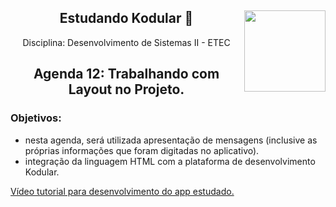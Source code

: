 <div align="center">
<a href="https://github.com/monicaquintal" target="_blank"><img align="right" height="130" src="https://cdn.jsdelivr.net/gh/devicons/devicon/icons/php/php-plain.svg" /></a>
<h2>Estudando Kodular 🤳</h2>
<p>Disciplina: Desenvolvimento de Sistemas II - ETEC</p>
</div>

<div id="agenda06" align="center">
<h2>Agenda 12: Trabalhando com Layout no Projeto.<br>
</h2>
</div>

### Objetivos:

- nesta agenda, será utilizada apresentação de mensagens (inclusive as próprias informações que foram digitadas no aplicativo).
- integração da linguagem HTML com a plataforma de desenvolvimento Kodular.

[Vídeo tutorial para desenvolvimento do app estudado.](https://www.youtube.com/watch?v=ycQoDnpIj-U&feature=youtu.be)

